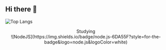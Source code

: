 ## Hi there 👋

![Top Langs](https://github-readme-stats.vercel.app/api/top-langs/?username=Znsim&layout=compact)

<div align="center"> Studying
  <div align="center">
     ![NodeJS](https://img.shields.io/badge/node.js-6DA55F?style=for-the-badge&logo=node.js&logoColor=white)
  </div>
  
</div>



<!--
**Znsim/Znsim** is a ✨ _special_ ✨ repository because its `README.md` (this file) appears on your GitHub profile.

Here are some ideas to get you started:

- 🔭 I’m currently working on ...
- 🌱 I’m currently learning ...
- 👯 I’m looking to collaborate on ...
- 🤔 I’m looking for help with ...
- 💬 Ask me about ...
- 📫 How to reach me: ...
- 😄 Pronouns: ...
- ⚡ Fun fact: ...
-->
